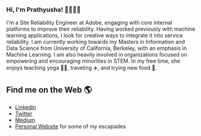 ### Hi, I'm Prathyusha! 👋👩🏻‍💻

I'm a Site Reliability Engineer at Adobe, engaging with core internal platforms to improve their reliability. Having worked previously with machine learning applications, I look for creative ways to integrate it into service reliability. I am currently working towards my Masters in Information and Data Science from University of California, Berkeley, with an emphasis in Machine Learning. I am also heavily involved in organizations focused on empowering and encouraging minorities in STEM. In my free time, she enjoys teaching yoga 🧘🏻, traveling ✈️, and trying new food 🥘.

## Find me on the Web 🌎

- <a href="https://www.linkedin.com/in/pcharagondla/">Linkedin</a>
- <a href="https://twitter.com/pcharagondla">Twitter</a>
- <a href="https://medium.com/@pcharagondla">Medium</a>
- <a href="https://prathyushasai.github.io/">Personal Website</a> for some of my escapades

<!--
**prathyushasai/prathyushasai** is a ✨ _special_ ✨ repository because its `README.md` (this file) appears on your GitHub profile.

Here are some ideas to get you started:

- 🔭 I’m currently working on ...
- 🌱 I’m currently learning ...
- 👯 I’m looking to collaborate on ...
- 🤔 I’m looking for help with ...
- 💬 Ask me about ...
- 📫 How to reach me: ...
- 😄 Pronouns: ...
- ⚡ Fun fact: ...
-->
